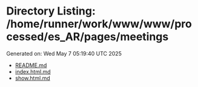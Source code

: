 # Directory Listing: /home/runner/work/www/www/processed/es_AR/pages/meetings
Generated on: Wed May  7 05:19:40 UTC 2025

- [README.md](README.md)
- [index.html.md](index.html.md)
- [show.html.md](show.html.md)
